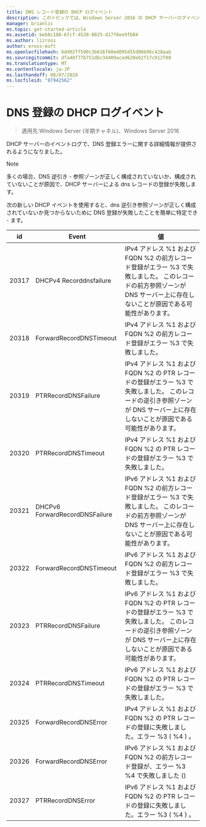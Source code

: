 ```yaml
---
title: DNS レコード登録の DHCP ログイベント
description: このトピックでは、Windows Server 2016 の DHCP サーバーログイベントについて説明します。
manager: brianlic
ms.topic: get-started-article
ms.assetid: beb8c188-6fcf-4520-8825-d17f8ee9fb04
ms.author: lizross
author: eross-msft
ms.openlocfilehash: 6dd02ff590c3b616f60ed095d55d00b96c428aab
ms.sourcegitcommit: dfa48f77b751dbc34409aced628eb2f17c912f08
ms.translationtype: MT
ms.contentlocale: ja-JP
ms.lasthandoff: 08/07/2020
ms.locfileid: "87942562"
---
```

# <a name="dhcp-logging-events-for-dns-registrations"></a>DNS 登録の DHCP ログイベント

>適用先:Windows Server (半期チャネル)、Windows Server 2016

DHCP サーバーのイベントログで、DNS 登録エラーに関する詳細情報が提供されるようになりました。

>[!NOTE]
>多くの場合、DNS 逆引き \- 参照ゾーンが正しく構成されていないか、構成されていないことが原因で、DHCP サーバーによる dns レコードの登録が失敗します。

次の新しい DHCP イベントを使用すると、dns 逆引き参照ゾーンが正しく構成されていないか見つからないために DNS 登録が失敗したことを簡単に特定でき \- ます。

|id|Event|値|
|-----|--------------------|--------------------------------------------------------|
|20317|DHCPv4 Recorddnsfailure|IPv4 アドレス %1 および FQDN %2 の前方レコード登録がエラー %3 で失敗しました。 このレコードの前方参照ゾーンが DNS サーバー上に存在しないことが原因である可能性があります。|
|20318|ForwardRecordDNSTimeout|IPv4 アドレス %1 および FQDN %2 の前方レコード登録がエラー %3 で失敗しました。|
|20319|PTRRecordDNSFailure|IPv4 アドレス %1 および FQDN %2 の PTR レコードの登録がエラー %3 で失敗しました。 このレコードの逆引き参照ゾーンが DNS サーバー上に存在しないことが原因である可能性があります。|
|20320|PTRRecordDNSTimeout|IPv4 アドレス %1 および FQDN %2 の PTR レコードの登録がエラー %3 で失敗しました。|
|20321|DHCPv6 ForwardRecordDNSFailure|IPv6 アドレス %1 および FQDN %2 の前方レコード登録がエラー %3 で失敗しました。 このレコードの前方参照ゾーンが DNS サーバー上に存在しないことが原因である可能性があります。|
|20322|ForwardRecordDNSTimeout|IPv6 アドレス %1 および FQDN %2 の前方レコード登録がエラー %3 で失敗しました。|
|20323|PTRRecordDNSFailure|IPv6 アドレス %1 および FQDN %2 の PTR レコードの登録がエラー %3 で失敗しました。 このレコードの逆引き参照ゾーンが DNS サーバー上に存在しないことが原因である可能性があります。|
|20324|PTRRecordDNSTimeout|IPv6 アドレス %1 および FQDN %2 の PTR レコードの登録がエラー %3 で失敗しました。|
|20325|ForwardRecordDNSError|IPv4 アドレス %1 および FQDN %2 の PTR レコードの登録に失敗しました。エラー %3 \( %4 \) 。|
|20326|ForwardRecordDNSError|IPv6 アドレス %1 および FQDN %2 の前方レコード登録が、エラー %3 %4 で失敗しました \(\)|
|20327|PTRRecordDNSError|IPv6 アドレス %1 および FQDN %2 の PTR レコードの登録に失敗しました。エラー %3 \( %4 \) 。|

